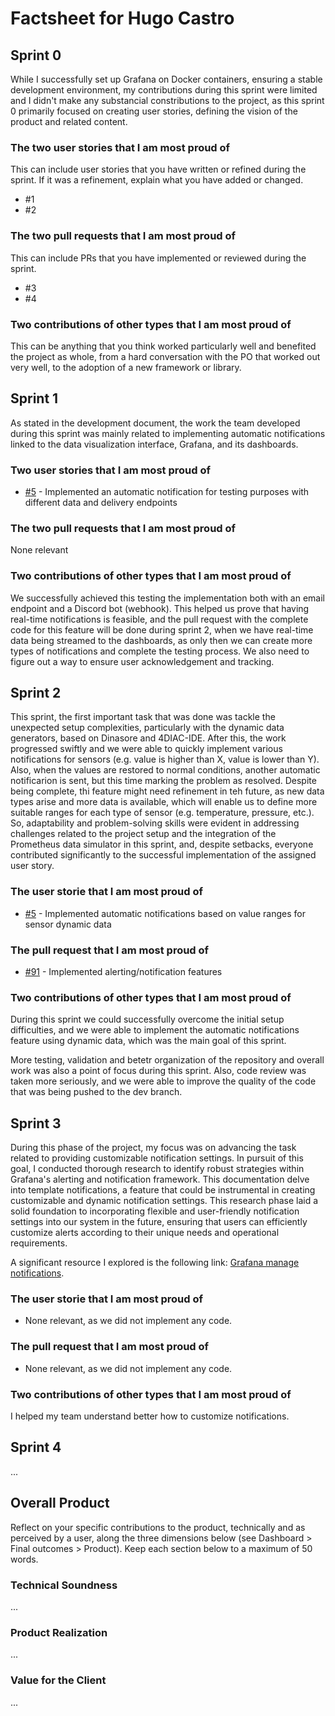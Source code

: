 # Factsheet for Hugo Castro

## Sprint 0

While I successfully set up Grafana on Docker containers, ensuring a stable development environment, my contributions during this sprint were limited and I didn't make any substancial constributions to the project, as this sprint 0 primarily focused on creating user stories, defining the vision of the product and related content. 


### The two user stories that I am most proud of

This can include user stories that you have written or refined during the sprint. If it was a refinement, explain what you have added or changed.

 * #1
 * #2


### The two pull requests that I am most proud of

This can include PRs that you have implemented or reviewed during the sprint.

 * #3
 * #4


### Two contributions of other types that I am most proud of

This can be anything that you think worked particularly well and benefited the project as whole, from a hard conversation with the PO that worked out very well, to the adoption of a new framework or library. 



## Sprint 1

As stated in the development document, the work the team developed during this sprint was mainly related to implementing automatic notifications linked to the data visualization interface, Grafana, and its dashboards. 

### Two user stories that I am most proud of

* [#5](https://github.com/FEUP-MEIC-DS-2023-1MEIC06/DS-Project/issues/5) - Implemented an automatic notification for testing purposes with different data and delivery endpoints

### The two pull requests that I am most proud of

None relevant

### Two contributions of other types that I am most proud of 

We successfully achieved this testing the implementation both with an email endpoint and a Discord bot (webhook). This helped us prove that having real-time notifications is feasible, and the pull request with the complete code for this feature will be done during sprint 2, when we have real-time data being streamed to the dashboards, as only then we can create more types of notifications and complete the testing process. We also need to figure out a way to ensure user acknowledgement and tracking.

## Sprint 2

This sprint, the first important task that was done was tackle the unexpected setup complexities, particularly with the dynamic data generators, based on Dinasore and 4DIAC-IDE. After this, the work progressed swiftly and we were able to quickly implement various notifications for sensors (e.g. value is higher than X, value is lower than Y). Also, when the values are restored to normal conditions, another automatic notificarion is sent, but this time marking the problem as resolved. Despite being complete, thi feature might need refinement in teh future, as new data types arise and more data is available, which will enable us to define more suitable ranges for each type of sensor (e.g. temperature, pressure, etc.). So, adaptability and problem-solving skills were evident in addressing challenges related to the project setup and the integration of the Prometheus data simulator in this sprint, and, despite setbacks, everyone contributed significantly to the successful implementation of the assigned user story.

### The user storie that I am most proud of

* [#5](https://github.com/FEUP-MEIC-DS-2023-1MEIC06/DS-Project/issues/5) - Implemented automatic notifications based on value ranges for sensor dynamic data

### The pull request that I am most proud of

* [#91](https://github.com/FEUP-MEIC-DS-2023-1MEIC06/DS-Project/pull/91)  - Implemented alerting/notification features

### Two contributions of other types that I am most proud of

During this sprint we could successfully overcome the initial setup difficulties, and we were able to implement the automatic notifications feature using dynamic data, which was the main goal of this sprint.

More testing, validation and betetr organization of the repository and overall work was also a point of focus during this sprint. Also, code review was taken more seriously, and we were able to improve the quality of the code that was being pushed to the dev branch.

## Sprint 3

During this phase of the project, my focus was on advancing the task related to providing customizable notification settings. In pursuit of this goal, I conducted thorough research to identify robust strategies within Grafana's alerting and notification framework. This documentation delve into template notifications, a feature that could be instrumental in creating customizable and dynamic notification settings. This research phase laid a solid foundation to incorporating flexible and user-friendly notification settings into our system in the future, ensuring that users can efficiently customize alerts according to their unique needs and operational requirements.

A significant resource I explored is the following link: [Grafana manage notifications](https://grafana.com/docs/grafana/latest/alerting/manage-notifications/template-notifications/).

### The user storie that I am most proud of

* None relevant, as we did not implement any code.

 ### The pull request that I am most proud of

* None relevant, as we did not implement any code.

### Two contributions of other types that I am most proud of
I helped my team understand better how to customize notifications. 

## Sprint 4

...


## Overall Product

Reflect on your specific contributions to the product, technically and as perceived by a user, along the three dimensions below (see Dashboard > Final outcomes > Product). Keep each section below to a maximum of 50 words.


### Technical Soundness

...


### Product Realization

...


### Value for the Client

...
